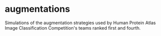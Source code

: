 # augmentations
Simulations of the augmentation strategies used by Human Protein Atlas Image Classification Competition's teams ranked first and fourth.
